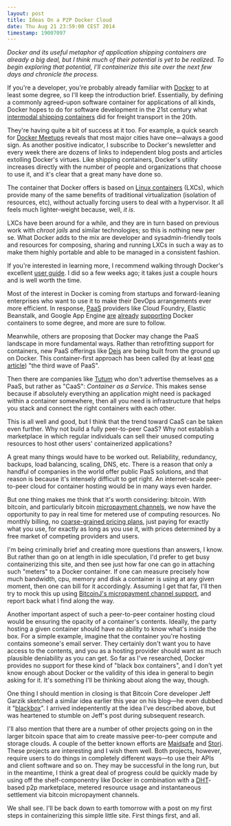 ```yaml
---
layout: post
title: Ideas On a P2P Docker Cloud
date: Thu Aug 21 23:59:00 CEST 2014
timestamp: 19007097
---
```


_Docker and its useful metaphor of application shipping containers are already a big deal, but I think much of their potential is yet to be realized. To begin exploring that potential, I'll containerize this site over the next few days and chronicle the process._

If you're a developer, you're probably already familiar with [Docker](https://www.docker.com/) to at least some degree, so I'll keep the introduction brief. Essentially, by defining a commonly agreed-upon software container for applications of all kinds, Docker hopes to do for software development in the 21st century what [intermodal shipping containers](https://en.wikipedia.org/wiki/Intermodal_container) did for freight transport in the 20th.

They're having quite a bit of success at it too. For example, a quick search for [Docker Meetups](http://www.meetup.com/find/?%2Ffind%2F=undefined&allMeetups=false&keywords=Docker&radius=Infinity&userFreeform=Vienna%2C+Austria&mcName=Vienna%2C+AT&lat=48.2166&lon=16.3927&sort=default) reveals that most major cities have one—always a good sign. As another positive indicator, I subscribe to Docker's newsletter and every week there are dozens of links to independent blog posts and articles extolling Docker's virtues. Like shipping containers, Docker's utility increases directly with the number of people and organizations that choose to use it, and it's clear that a great many have done so.

The container that Docker offers is based on [Linux containers](https://en.wikipedia.org/wiki/LXC) (LXCs), which provide many of the same benefits of traditional virtualization (isolation of resources, etc), without actually forcing users to deal with a hypervisor. It all feels much lighter-weight because, well, _it is_.

LXCs have been around for a while, and they are in turn based on previous work with _chroot jails_ and similar technologies; so this is nothing new per se. What Docker adds to the mix are developer and sysadmin-friendly tools and resources for composing, sharing and running LXCs in such a way as to make them highly portable and able to be managed in a consistent fashion.

If you're interested in learning more, I recommend walking through Docker's excellent [user guide](https://docs.docker.com/userguide/). I did so a few weeks ago; it takes just a couple hours and is well worth the time.

Most of the interest in Docker is coming from startups and forward-leaning enterprises who want to use it to make their DevOps arrangements ever more efficient. In response,  [PaaS](https://en.wikipedia.org/wiki/Platform_as_a_service) providers like Cloud Foundry, Elastic Beanstalk, and Google App Engine [are](http://blog.pivotal.io/cloud-foundry-pivotal/products/managing-stateful-docker-containers-with-cloud-foundry-bosh) [already](https://aws.amazon.com/blogs/aws/aws-elastic-beanstalk-for-docker/) [supporting](http://blog.docker.com/2014/07/dockercon-video-docker-on-google-app-engine/) Docker containers to some degree, and more are sure to follow.

Meanwhile, others are proposing that Docker may change the PaaS landscape in more fundamental ways. Rather than retrofitting support for containers, new PaaS offerings like [Deis](http://deis.io) are being built from the ground up on Docker. This container-first approach has been called (by at least [one article](http://thenewstack.io/docker-is-driving-a-new-breed-of-paas/)) "the third wave of PaaS".

Then there are companies like [Tutum](https://www.tutum.co/) who don't advertise themselves as a PaaS, but rather as "CaaS": _Container as a Service_. This makes sense because if absolutely everything an application might need is packaged within a container somewhere, then all you need is infrastructure that helps you stack and connect the right containers with each other.

This is all well and good, but I think that the trend toward CaaS can be taken even further. Why not build a fully peer-to-peer CaaS? Why not establish a marketplace in which regular individuals can sell their unused computing resources to host other users' containerized applications?

A great many things would have to be worked out. Reliability, redundancy, backups, load balancing, scaling, DNS, etc. There is a reason that only a handful of companies in the world offer public PaaS solutions, and that reason is because it's intensely difficult to get right. An internet-scale peer-to-peer cloud for container hosting would be in many ways even harder.

But one thing makes me think that it's worth considering: bitcoin. With bitcoin, and particularly bitcoin [micropayment channels](https://bitcoin.org/en/developer-guide#micropayment-channel), we now have the opportunity to pay in real time for metered use of computing resources. No monthly billing, no [coarse-grained pricing plans](https://www.tutum.co/pricing/), just paying for exactly what you use, for exactly as long as you use it, with prices determined by a free market of competing providers and users.

I'm being criminally brief and creating more questions than answers, I know. But rather than go on at length in idle speculation, I'd prefer to get busy containerizing this site, and then see just how far one can go in attaching such "meters" to a Docker container. If one can measure precisely how much bandwidth, cpu, memory and disk a container is using at any given moment, then one can bill for it accordingly. Assuming I get that far, I'll then try to mock this up using [BitcoinJ's micropayment channel support](https://bitcoinj.github.io/working-with-micropayments), and report back what I find along the way.

Another important aspect of such a peer-to-peer container hosting cloud would be ensuring the opacity of a container's contents. Ideally, the party hosting a given container should have no ability to know what's inside the box. For a simple example, imagine that the container you're hosting contains someone's email server. They certainly don't want you to have access to the contents, and you as a hosting provider should want as much plausible deniability as you can get. So far as I've researched, Docker provides no support for these kind of "black box containers", and I don't yet know enough about Docker or the validity of this idea in general to begin asking for it. It's something I'll be thinking about along the way, though.

One thing I should mention in closing is that Bitcoin Core developer Jeff Garzik sketched a similar idea earlier this year on his blog—he even dubbed it "[blackbox](http://garzikrants.blogspot.co.at/2014/01/blackbox-bitcoin-enabled-decentralized.html)". I arrived indepentently at the idea I've described above, but was heartened to stumble on Jeff's post during subsequent research.

I'll also mention that there are a number of other projects going on in the larger bitcoin space that aim to create massive peer-to-peer compute and storage clouds. A couple of the better known efforts are [Maidsafe](http://maidsafe.net/) and [Storj](http://storj.io/). These projects are interesting and I wish them well. Both projects, however, require users to do things in completely different ways—to use their APIs and client software and so on. They may be successful in the long run, but in the meantime, I think a great deal of progress could be quickly made by using off the shelf-componentry like Docker in combination with a [DHT](https://duckduckgo.com/Distributed_hash_table)-based p2p marketplace, metered resource usage and instantaneous settlement via bitcoin micropayment channels.

We shall see. I'll be back down to earth tomorrow with a post on my first steps in containerizing this simple little site. First things first, and all.

